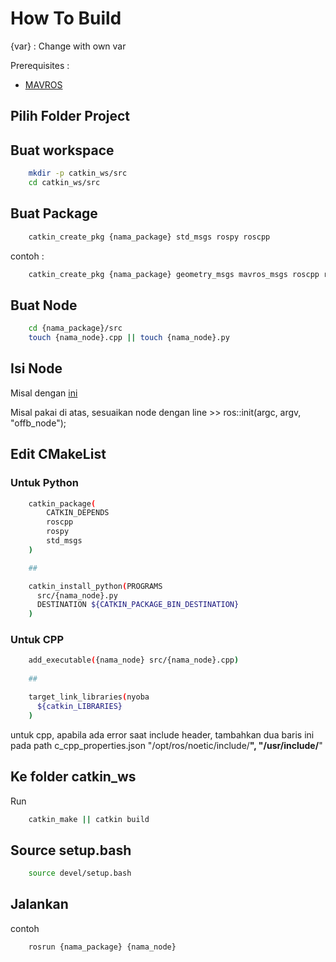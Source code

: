 # How To Build

{var} : Change with own var

Prerequisites :
* [MAVROS](INSTALASI_ROS_MAVROS.md)

## Pilih Folder Project

## Buat workspace 

```sh
    mkdir -p catkin_ws/src
    cd catkin_ws/src
```

## Buat Package

```sh
    catkin_create_pkg {nama_package} std_msgs rospy roscpp
```

contoh :

```sh
    catkin_create_pkg {nama_package} geometry_msgs mavros_msgs roscpp rospy std_msgs
```

## Buat Node 

```sh
    cd {nama_package}/src
    touch {nama_node}.cpp || touch {nama_node}.py
```

## Isi Node

Misal dengan [ini](https://docs.px4.io/main/en/ros/mavros_offboard_cpp.html)

Misal pakai di atas, sesuaikan node dengan line >> ros::init(argc, argv, "offb_node");

## Edit CMakeList

### Untuk Python

```sh
    catkin_package(
	    CATKIN_DEPENDS
	    roscpp 
	    rospy
	    std_msgs
	)

    ##

	catkin_install_python(PROGRAMS
	  src/{nama_node}.py
	  DESTINATION ${CATKIN_PACKAGE_BIN_DESTINATION}  
	)
```

### Untuk CPP

```sh
    add_executable({nama_node} src/{nama_node}.cpp)
	
    ##

    target_link_libraries(nyoba
	  ${catkin_LIBRARIES}
	)
```

untuk cpp, apabila ada error saat include header, tambahkan dua baris ini pada path c_cpp_properties.json
    "/opt/ros/noetic/include/**",
    "/usr/include/**"

## Ke folder catkin_ws

Run

```sh
    catkin_make || catkin build
```

## Source setup.bash

```sh
    source devel/setup.bash
```

## Jalankan

contoh

```sh
    rosrun {nama_package} {nama_node}
```